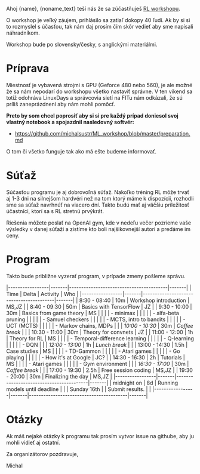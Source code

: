 Ahoj {name},
{noname_text}
teší nás že sa zúčastňuješ [RL workshopu](http://lectures.ai).

O workshop je veľký záujem, prihlásilo sa zatiaľ dokopy 40 ľudí.
Ak by si si to rozmyslel s účasťou, tak nám daj prosím čím skôr vedieť
aby sme napísali náhradníkom.

Workshop bude po slovensky/česky, s anglickými materiálmi.

# Príprava

Miestnosť je vybavená strojmi s GPU (Geforce 480 nebo 560),
je ale možné že sa nám nepodarí do workshopu všetko nastaviť správne.
V ten víkend sa totiž odohráva LinuxDays a správcovia sietí na FITu nám
odkázali, že sú príliš zaneprázdnení aby nám mohli pomôcť.

**Preto by som chcel poprosiť aby si si pre každý prípad doniesol
svoj vlastný notebook a spojazdnil nasledovný softvér:**

- https://github.com/michalsustr/ML_workshop/blob/master/preparation.md

O tom či všetko funguje tak ako má ešte budeme informovať.

# Súťaž

Súčasťou programu je aj dobrovoľná súťaž. Nakoľko tréning RL môže trvať
aj 1-3 dni na silnejšom hardvéri než na tom ktorý máme k dispozícii, rozhodli
sme sa súťaž navrhnúť na viacero dní. Takto budú mať aj väčšiu príležitosť
účastníci, ktorí sa s RL stretnú prvýkrát.

Riešenia môžete poslať na OpenAI gym, kde v nedeľu večer pozrieme vaše výsledky
v danej súťaži a zistíme kto boli najšikovnejší autori a predáme im ceny.

# Program

Takto bude približne vyzerať program, v prípade zmeny pošleme správu.

|-----------------|-------|-----------------------------------------|-------|
| Time            | Delta | Activity                                | Who   |
|-----------------|-------|-----------------------------------------|-------|
| 8:30 - 08:40    |  10m  | Workshop introduction                   | MS,JZ |
| 8:40 - 09:30    |  50m  | Basics with TensorFlow                  | JZ    |
| 9:30 - 10:00    |  30m  | Basics from game theory                 | MS    |
|                 |       | - minimax                               |       |
|                 |       | - alfa-beta pruning                     |       |
|                 |       | - Samuel checkers                       |       |
|                 |       | - MCTS, intro to bandits                |       |
|                 |       | - UCT (MCTS)                            |       |
|                 |       | - Markov chains, MDPs                   |       |
| *10:00 - 10:30* |  30m  | *Coffee break*                          |       |
| 10:30 - 11:00   |  30m  | Theory for convnets                     | JZ    |
| 11:00 - 12:00   |  1h   | Theory for RL                           | MS    |
|                 |       | - Temporal-difference learning          |       |
|                 |       | - Q-learning                            |       |
|                 |       | - DQN                                   |       |
| *12:00 - 13:00* |  1h   | *Lunch break*                           |       |
| 13:00 - 14:30   |  1.5h | Case studies                            | MS    |
|                 |       | - TD-Gammon                             |       |
|                 |       | - Atari games                           |       |
|                 |       | - Go playing                            |       |
|                 |       | - How it's at Google                    | JC?   |
| 14:30 - 16:30   |  2h   | Tutorials                               | MS    |
|                 |       | - Atari games                           |       |
|                 |       | - Gym environment                       |       |
| *16:30 - 17:00* |  30m  | *Coffee break*                          |       |
| 17:00 - 19:30   |  2.5h | Free session coding                     | MS,JZ |
| 19:30 - 20:00   |  30m  | Finalizing the day                      | MS,JZ |
|-----------------|-------|-----------------------------------------|-------|
| midnight on     |  8d   | Running models until deadline           |       |
| Sunday 16th     |       | Submit results.                         |       |
|-----------------|-------|-----------------------------------------|-------|

# Otázky

Ak máš nejaké otázky k programu tak prosím vytvor issue na githube, aby ju mohli vidieť aj ostatní.



Za organizátorov pozdravuje,

Michal